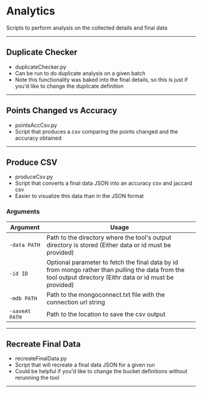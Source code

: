 # Analytics

Scripts to perform analysis on the collected details and final data

---

## Duplicate Checker

- duplicateChecker.py
- Can be run to do duplicate analysis on a given batch
- Note this functionality was baked into the final details, so this is just if you'd like to change the duplicate definition

---

## Points Changed vs Accuracy 

- pointsAccCsv.py
- Script that produces a csv comparing the points changed and the accuracy obtained

---

## Produce CSV

- produceCsv.py
- Script that converts a final data JSON into an accuracy csv and jaccard csv
- Easier to visualize this data than in the JSON format

### Arguments
| Argument | Usage |
| ----- | ------------ |
| ```-data PATH``` | Path to the directory where the tool's output directory is stored (Either data or id must be provided) |
| ```-id ID``` | Optional parameter to fetch the final data by id from mongo rather than pulling the data from the tool output directory (Eithr data or id must be provided) |
| ```-mdb PATH``` | Path to the mongoconnect.txt file with the connection url string |
| ```-saveAt PATH``` | Path to the location to save the csv output |


---

## Recreate Final Data

- recreateFinalData.py
- Script that will recreate a final data JSON for a given run
- Could be helpful if you'd like to change the bucket definitions without rerunning the tool

---




